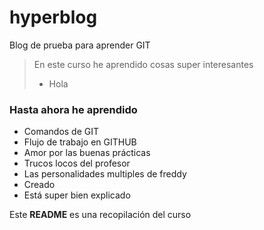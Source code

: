 # hyperblog
Blog de prueba para aprender GIT

> En este curso he aprendido cosas super interesantes
> - Hola

### Hasta ahora he aprendido
* Comandos de GIT
* Flujo de trabajo en GITHUB
* Amor por las buenas prácticas
* Trucos locos del profesor
* Las personalidades multiples de freddy
* Creado
* Está super bien explicado

Este **README** es una recopilación del curso
